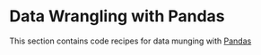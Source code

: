 Data Wrangling with Pandas
==========================
This section contains code recipes for data munging with [Pandas](https://pandas.pydata.org/docs/)

